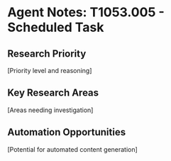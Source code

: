 # Agent Notes: T1053.005 - Scheduled Task

## Research Priority
[Priority level and reasoning]

## Key Research Areas
[Areas needing investigation]

## Automation Opportunities
[Potential for automated content generation]
